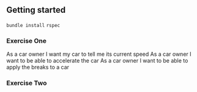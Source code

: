 ## Getting started
`bundle install`
`rspec`

### Exercise One
As a car owner I want my car to tell me its current speed
As a car owner I want to be able to accelerate the car
As a car owner I want to be able to apply the breaks to a car

### Exercise Two
